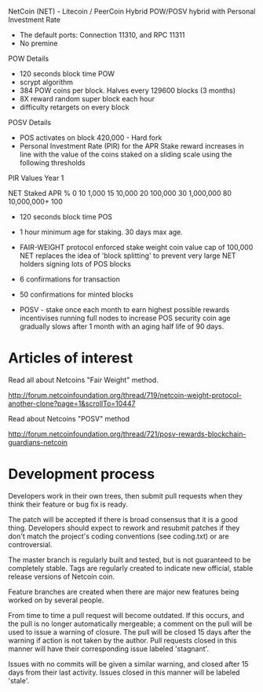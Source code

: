 NetCoin (NET) - Litecoin / PeerCoin Hybrid POW/POSV hybrid with Personal Investment Rate


 - The default ports: Connection 11310, and RPC 11311
 - No premine

POW Details

 - 120 seconds block time POW
 - scrypt algorithm
 - 384 POW coins per block. Halves every 129600 blocks (3 months)
 - 8X reward random super block each hour
 - difficulty retargets on every block


POSV Details

 - POS activates on block 420,000 - Hard fork
 - Personal Investment Rate (PIR) for the APR
   Stake reward increases in line with the value of
          the coins staked on a sliding scale using the
   following thresholds

PIR Values Year 1

 NET Staked APR %
 0               10
 1,000           15
 10,000          20
 100,000         30
 1,000,000       80
 10,000,000+     100

 - 120 seconds block time POS
 - 1 hour minimum age for staking.  30 days max age.
 - FAIR-WEIGHT protocol enforced stake weight coin value cap of 100,000 NET
   replaces the idea of 'block splitting' to prevent very large NET holders
          signing lots of POS blocks

 - 6 confirmations for transaction
 - 50 confirmations for minted blocks

 - POSV - stake once each month to earn highest possible rewards
          incentivises running full nodes to increase POS security
   coin age gradually slows after 1 month with an aging half life of 90 days.
   
Articles of interest
====================
Read all about Netcoins "Fair Weight" method.

http://forum.netcoinfoundation.org/thread/719/netcoin-weight-protocol-another-clone?page=1&scrollTo=10447

Read about Netcoins "POSV" method

http://forum.netcoinfoundation.org/thread/721/posv-rewards-blockchain-guardians-netcoin
	
	
Development process
===================

Developers work in their own trees, then submit pull requests when
they think their feature or bug fix is ready.

The patch will be accepted if there is broad consensus that it is a
good thing.  Developers should expect to rework and resubmit patches
if they don't match the project's coding conventions (see coding.txt)
or are controversial.

The master branch is regularly built and tested, but is not guaranteed
to be completely stable. Tags are regularly created to indicate new
official, stable release versions of Netcoin coin.

Feature branches are created when there are major new features being
worked on by several people.

From time to time a pull request will become outdated. If this occurs, and
the pull is no longer automatically mergeable; a comment on the pull will
be used to issue a warning of closure. The pull will be closed 15 days
after the warning if action is not taken by the author. Pull requests closed
in this manner will have their corresponding issue labeled 'stagnant'.

Issues with no commits will be given a similar warning, and closed after
15 days from their last activity. Issues closed in this manner will be 
labeled 'stale'. 
